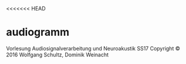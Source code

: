 <<<<<<< HEAD
# audiogramm


Vorlesung Audiosignalverarbeitung und Neuroakustik SS17 Copyright © 2016 Wolfgang Schultz, Dominik Weinacht
